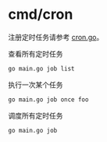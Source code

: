# cmd/cron

注册定时任务请参考 [cron.go](./cron.go)。

查看所有定时任务
```bash
go main.go job list
```

执行一次某个任务
```bash
go main.go job once foo
```

调度所有定时任务
```bash
go main.go job
```
